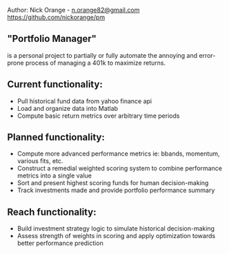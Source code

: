 Author: Nick Orange - n.orange82@gmail.com
https://github.com/nickorange/pm

## "Portfolio Manager"
is a personal project to partially or fully automate the annoying and error-prone process of managing a 401k to maximize returns.

## Current functionality:
* Pull historical fund data from yahoo finance api
* Load and organize data into Matlab
* Compute basic return metrics over arbitrary time periods

## Planned functionality:
* Compute more advanced performance metrics ie: bbands, momentum, various fits, etc.
* Construct a remedial weighted scoring system to combine performance metrics into a single value
* Sort and present highest scoring funds for human decision-making
* Track investments made and provide portfolio performance summary 

## Reach functionality:
* Build investment strategy logic to simulate historical decision-making
* Assess strength of weights in scoring and apply optimization towards better performance prediction